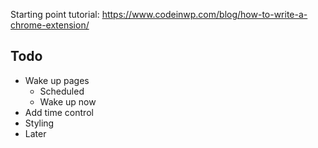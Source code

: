 Starting point tutorial: https://www.codeinwp.com/blog/how-to-write-a-chrome-extension/

## Todo

- Wake up pages
	- Scheduled
	- Wake up now
- Add time control
- Styling
- Later